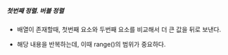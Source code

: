 ##### 첫번째 정렬. 버블 정렬


- 배열이 존재할때, 첫번째 요소와 두번째 요소를 비교해서 더 큰 값을 뒤로 보낸다.

- 해당 내용을 반복하는데, 이때 range()의 범위가 중요하다.
